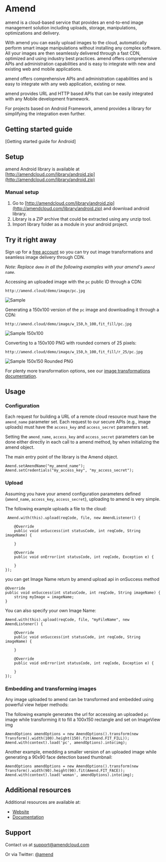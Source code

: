 Amend
==========

amend is a cloud-based service that provides an end-to-end image management solution including uploads, storage, manipulations, optimizations and delivery.

With amend you can easily upload images to the cloud, automatically perform smart image manipulations without installing any complex software. All your images are then seamlessly delivered through a fast CDN, optimized and using industry best practices. amend offers comprehensive APIs and administration capabilities and is easy to integrate with new and existing web and mobile applications.

amend offers comprehensive APIs and administration capabilities and is easy to integrate with any web application, existing or new.

amend provides URL and HTTP based APIs that can be easily integrated with any Mobile development framework. 

For projects based on Android Framework, amend provides a library for simplifying the integration even further.

## Getting started guide
[Getting started guide for Android]

## Setup ######################################################################

amend Android library is available at [http://amendcloud.com/library/android.zip](http://amendcloud.com/library/android.zip)

### Manual setup

1. Go to [http://amendcloud.com/library/android.zip](http://amendcloud.com/library/android.zip) and download android library.
2. Library is a ZIP archive that could be extracted using any unzip tool.
3. Import library folder as a module in your android project.

## Try it right away

Sign up for a [free account](http://developer.amendcloud.com/Register) so you can try out image transformations and seamless image delivery through CDN.

*Note: Replace `demo` in all the following examples with your amend's `amend name`.*  

Accessing an uploaded image with the `pc` public ID through a CDN:

    http://amend.cloud/demo/image/pc.jpg

![Sample](http://amend.cloud/demo/image/w_300/pc.jpg "Sample")

Generating a 150x100 version of the `pc` image and downloading it through a CDN:

    http://amend.cloud/demo/image/w_150,h_100,fit_fill/pc.jpg

![Sample 150x100](http://amend.cloud/demo/image/w_150,h_100,fit_fill/pc.jpg "Sample 150x100")

Converting to a 150x100 PNG with rounded corners of 25 pixels: 

    http://amend.cloud/demo/image/w_150,h_100,fit_fill/r_25/pc.jpg

![Sample 150x150 Rounded PNG](http://amend.cloud/demo/image/w_150,h_100,fit_fill/r_25/pc.jpg "Sample 150x150 Rounded PNG")

For plenty more transformation options, see our [image transformations documentation](http://amend.com/documentation/image_transformations).
 
## Usage

### Configuration

Each request for building a URL of a remote cloud resource must have the `amend_name` parameter set. 
Each request to our secure APIs (e.g., image uploads) must have the `access_key` and `access_secret` parameters set. 


Setting the `amend_name`, `access_key` and `access_secret` parameters can be done either directly in each call to a amend  method, 
by when initializing the amend object.

The main entry point of the library is the Amend object.

	Amend.setAmendName("my_amend_name");
	Amend.setCredentials("my_access_key", "my_access_secret");


### Upload

Assuming you have your amend configuration parameters defined (`amend_name`, `access_key`, `access_secret`), uploading to amend is very simple.
    
The following example uploads a file to the cloud: 

	 Amend.with(this).upload(reqCode, file, new AmendListener() {
	 
		@Override
		public void onSuccess(int statusCode, int reqCode, String imageName) {
			
		}

		@Override
		public void onError(int statusCode, int reqCode, Exception e) {

		}
	});
   
you can get Image Name return by amend upload api in onSuccess method

	@Override
	public void onSuccess(int statusCode, int reqCode, String imageName) {
		string myImage = imageName;
	}
	

You can also specify your own Image Name:    
    
    Amend.with(this).upload(reqCode, file, "myFileName", new AmendListener() {
	 
		@Override
		public void onSuccess(int statusCode, int reqCode, String imageName) {
			
		}

		@Override
		public void onError(int statusCode, int reqCode, Exception e) {

		}
	});

	
### Embedding and transforming images

Any image uploaded to amend can be transformed and embedded using powerful view helper methods:

The following example generates the url for accessing an uploaded `pc` image while transforming it to fill a 100x150 rectangle and set on ImageView img

	AmendOptions amendOptions = new AmendOptions().transform(new Transform().width(100).height(150).fit(Amend.FIT_FILL));
    Amend.with(context).load('pc', amendOptions).into(img);

Another example, emedding a smaller version of an uploaded image while generating a 90x90 face detection based thumbnail: 

	AmendOptions amendOptions = new AmendOptions().transform(new Transform().width(90).height(90).fit(Amend.FIT_FACE));
    Amend.with(context).load('woman', amendOptions).into(img);
	  
  
## Additional resources

Additional resources are available at:

* [Website](http://amendcloud.com)
* [Documentation](http://amendcloud.com/documentation.html)

## Support

Contact us at [support@amendcloud.com](mailto:support@amendcloud.com)

Or via Twitter: [@amend](https://twitter.com/#!/amendcloud)